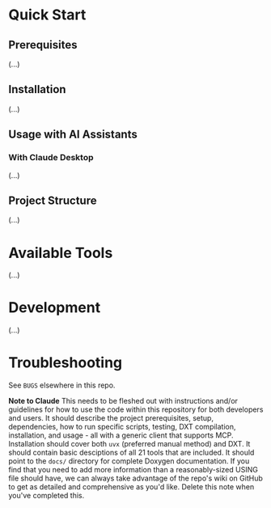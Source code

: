 # Quick Start

## Prerequisites
(...)

## Installation
(...)

## Usage with AI Assistants

### With Claude Desktop
(...)


## Project Structure
(...)

# Available Tools
(...)

# Development
(...)

# Troubleshooting
See `BUGS` elsewhere in this repo.

**Note to Claude**
This needs to be fleshed out with instructions and/or guidelines for how to use the code within this repository for both developers and users. It should describe the project prerequisites, setup, dependencies, how to run specific scripts, testing, DXT compilation, installation, and usage - all with a generic client that supports MCP. Installation should cover both `uvx` (preferred manual method) and DXT. It should contain basic desciptions of all 21 tools that are included. It should point to the `docs/` directory for complete Doxygen documentation. If you find that you need to add more information than a reasonably-sized USING file should have, we can always take advantage of the repo's wiki on GitHub to get as detailed and comprehensive as you'd like. Delete this note when you've completed this.
